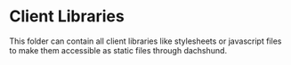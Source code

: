 # Client Libraries
This folder can contain all client libraries like stylesheets or javascript files to make them accessible as static files through dachshund.